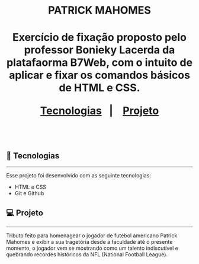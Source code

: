 <h1 align="center"> PATRICK MAHOMES <h1>

<p align="center">
Exercício de fixação proposto pelo professor Bonieky Lacerda da platafaorma B7Web, com o intuito de aplicar e fixar os comandos básicos de HTML e CSS.
</p>

<p align="center">
<a href="#-tecnologias">Tecnologias</a>&nbsp;&nbsp;&nbsp;|&nbsp;&nbsp;&nbsp;
<a href="#-projeto">Projeto</a>
</p>

  <br>

  <p align="center">

</p>

## 🚀 Tecnologias

---

Esse projeto foi desenvolvido com as seguinte tecnologias:

- HTML e CSS
- Git e Github

## 💻 Projeto

---

Tributo feito para homenagear o jogador de futebol americano Patrick Mahomes e exibir a sua tragetória desde a faculdade até o presente momento, o jogador vem se mostrando como um talento indiscutível e quebrando recordes históricos da NFL (National Football League).

